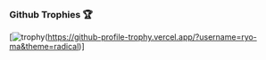 <!--
**Taichone/Taichone** is a ✨ _special_ ✨ repository because its `README.md` (this file) appears on your GitHub profile.

Here are some ideas to get you started:

- 🔭 I’m currently working on ...
- 🌱 I’m currently learning ...
- 👯 I’m looking to collaborate on ...
- 🤔 I’m looking for help with ...
- 💬 Ask me about ...
- 📫 How to reach me: ...
- 😄 Pronouns: ...
- ⚡ Fun fact: ...
-->

### Github Trophies 🏆
[![trophy](https://github-profile-trophy.vercel.app/?username=taichone&theme=juicyfresh&no-bg=true)(https://github-profile-trophy.vercel.app/?username=ryo-ma&theme=radical)]
